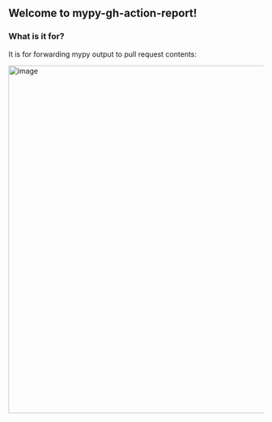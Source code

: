 ## Welcome to mypy-gh-action-report!

### What is it for?

It is for forwarding mypy output to pull request contents:

<img width="687" alt="image" src="https://user-images.githubusercontent.com/36710760/200141455-5141a30d-694b-4268-a9d8-e71ef8840fd2.png">
